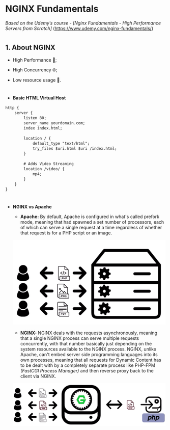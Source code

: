 # NGINX Fundamentals

*Based on the Udemy´s course - [Nginx Fundamentals - High Performance Servers from Scratch]*
(https://www.udemy.com/nginx-fundamentals/)

#

## 1. About NGINX

- High Performance :truck:;

- High Concurrency :globe_with_meridians:;

- Low resource usage :battery:.

#

- **Basic HTML Virtual Host**

```
http {
    server {
        listen 80;
        server_name yourdomain.com;
        index index.html;

        location / {
            default_type "text/html";
            try_files $uri.html $uri /index.html;
        }

        # Adds Video Streaming
        location /video/ {
            mp4;
        }
    }
}
```

#

- **NGINX vs Apache**

  - **Apache:** By default, Apache is configured in what's called prefork mode, meaning that had spawned a set number of processors, each of which can serve a single request at a time regardless of whether that request is for a PHP script or an image.

  <p align="center"><img src="images/apache1.png" width="500px"></p>

  - **NGINX:** NGINX deals with the requests asynchronously, meaning that a single NGINX process can serve multiple requests concurrently, with that number basically just depending on the system resources available to the NGINX process. NGINX, unlike Apache, can't embed server side programming languages into its own processes, meaning that all requests for Dynamic Content has to be dealt with by a completely separate process like PHP-FPM *(FastCGI Process Manager)* and then reverse proxy back to the client via NGINX.

  <p align="center"><img src="images/nginx1.png" width="500px"></p>

